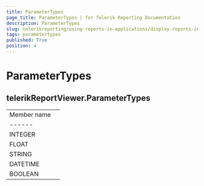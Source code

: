 ```yaml
---
title: ParameterTypes
page_title: ParameterTypes | for Telerik Reporting Documentation
description: ParameterTypes
slug: telerikreporting/using-reports-in-applications/display-reports-in-applications/web-application/html5-report-viewer/api-reference/telerikreportviewer-namespace/parametertypes
tags: parametertypes
published: True
position: 4
---
```


# ParameterTypes



## telerikReportViewer.ParameterTypes

|   |   |
| ------ | ------ |
 Member name |
| ------ |
|INTEGER|
|FLOAT|
|STRING|
|DATETIME|
|BOOLEAN|

